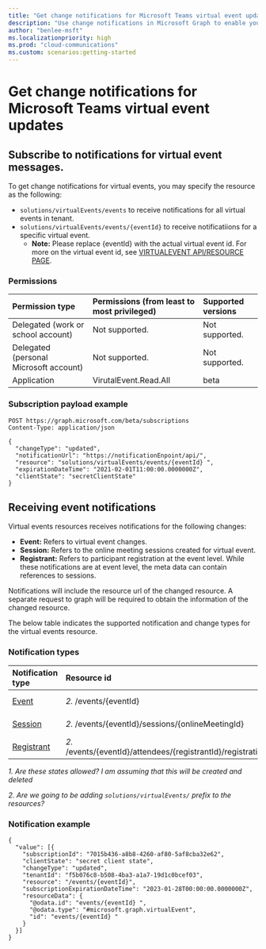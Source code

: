 ```yaml
---
title: "Get change notifications for Microsoft Teams virtual event updates"
description: "Use change notifications in Microsoft Graph to enable you to subscribe to various events for Microsoft Teams online meetings."
author: "benlee-msft"
ms.localizationpriority: high
ms.prod: "cloud-communications"
ms.custom: scenarios:getting-started
---
```


# Get change notifications for Microsoft Teams virtual event updates

## Subscribe to notifications for virtual event messages.

To get change notifications for virtual events, you may specify the resource as the following: 
- `solutions/virtualEvents/events` to receive notifications for all virtual events in tenant. 
- `solutions/virtualEvents/events/{eventId}` to receive notificatiions for a specific virtual event.
  - **Note:** Please replace {eventId} with the actual virtual event id. For more on the virtual event id, see [VIRTUALEVENT API/RESOURCE PAGE](SOMELINK).

### Permissions

| Permission type                       | Permissions (from least to most privileged)              | Supported versions |
|:--------------------------------------|:---------------------------------------------------------|:-------------------|
| Delegated (work or school account)    | Not supported.                                           | Not supported.     |
| Delegated (personal Microsoft account)| Not supported.                                           | Not supported.     |
| Application                           | VirutalEvent.Read.All                                    | beta               |

### Subscription payload example

```HTTP
POST https://graph.microsoft.com/beta/subscriptions
Content-Type: application/json

{
  "changeType": "updated",
  "notificationUrl": "https://notificationEnpoint/api/",
  "resource": "solutions/virtualEvents/events/{eventId} ",
  "expirationDateTime": "2021-02-01T11:00:00.0000000Z",
  "clientState": "secretClientState"
}
```

## Receiving event notifications

Virtual events resources receives notifications for the following changes:
- **Event:** Refers to virtual event changes.
- **Session:** Refers to the online meeting sessions created for virtual event.
- **Registrant:** Refers to participant registration at the event level. While these notifications are at event level, the meta data can contain references to sessions.

Notifications will include the resource url of the changed resource. A separate request to graph will be required to obtain the information of the changed resource.

The below table indicates the supported notification and change types for the virtual events resource.

### Notification types

| Notification type      | Resource id                                                               | Change types      |
|:-----------------------|:--------------------------------------------------------------------------|:------------------|
| [Event]()              | *2.* /events/{eventId}                                                    | updated, deleted  |
| [Session]()            | *2.* /events/{eventId}/sessions/{onlineMeetingId}                         | created, updated  |
| [Registrant]()         | *2.* /events/{eventId}/attendees/{registrantId}/registration              | *1.* register/cancel  |

*1. Are these states allowed? I am assuming that this will be created and deleted*

*2. Are we going to be adding `solutions/virtualEvents/` prefix to the resources?*


### Notification example

```HTTP
{
  "value": [{
    "subscriptionId": "7015b436-a8b8-4260-af80-5af8cba32e62",
    "clientState": "secret client state",
    "changeType": "updated",
    "tenantId": "f5b076c8-b508-4ba3-a1a7-19d1c0bcef03",
    "resource": "/events/{eventId}",
    "subscriptionExpirationDateTime": "2023-01-28T00:00:00.0000000Z",
    "resourceData": {
      "@odata.id": "events/{eventId} ",
      "@odata.type": "#microsoft.graph.virtualEvent",
      "id": "events/{eventId} "
    }
  }]
}
```